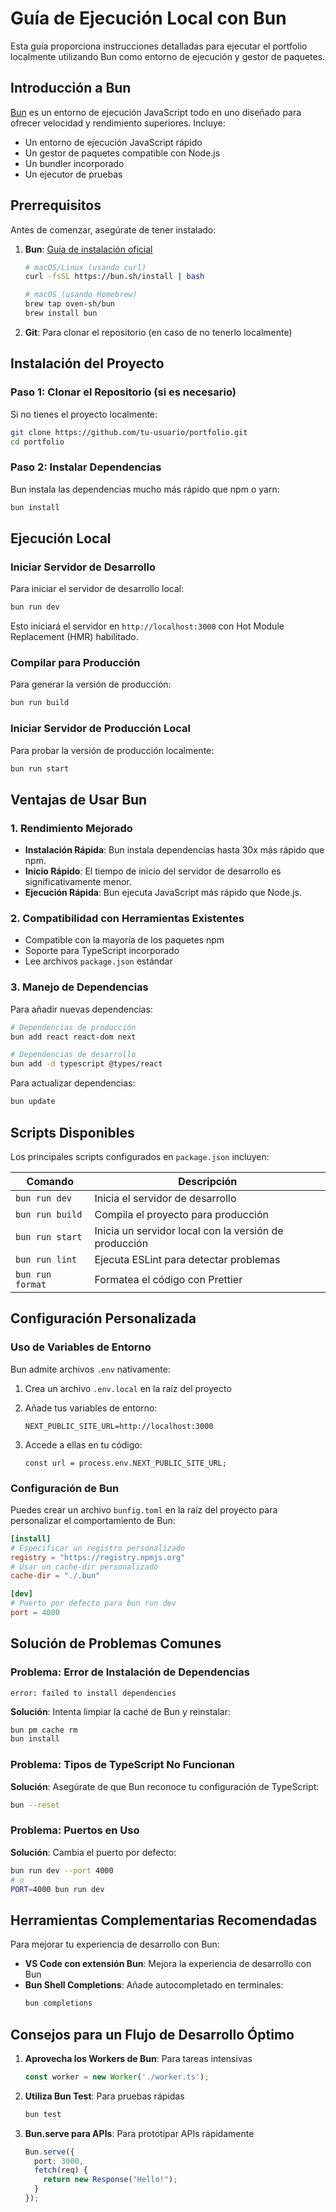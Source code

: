 # Guía de Ejecución Local con Bun

Esta guía proporciona instrucciones detalladas para ejecutar el portfolio localmente utilizando Bun como entorno de ejecución y gestor de paquetes.

## Introducción a Bun

[Bun](https://bun.sh) es un entorno de ejecución JavaScript todo en uno diseñado para ofrecer velocidad y rendimiento superiores. Incluye:

- Un entorno de ejecución JavaScript rápido
- Un gestor de paquetes compatible con Node.js
- Un bundler incorporado
- Un ejecutor de pruebas

## Prerrequisitos

Antes de comenzar, asegúrate de tener instalado:

1. **Bun**: [Guía de instalación oficial](https://bun.sh/docs/installation)

   ```bash
   # macOS/Linux (usando curl)
   curl -fsSL https://bun.sh/install | bash
   
   # macOS (usando Homebrew)
   brew tap oven-sh/bun
   brew install bun
   ```

2. **Git**: Para clonar el repositorio (en caso de no tenerlo localmente)

## Instalación del Proyecto

### Paso 1: Clonar el Repositorio (si es necesario)

Si no tienes el proyecto localmente:

```bash
git clone https://github.com/tu-usuario/portfolio.git
cd portfolio
```

### Paso 2: Instalar Dependencias

Bun instala las dependencias mucho más rápido que npm o yarn:

```bash
bun install
```

## Ejecución Local

### Iniciar Servidor de Desarrollo

Para iniciar el servidor de desarrollo local:

```bash
bun run dev
```

Esto iniciará el servidor en `http://localhost:3000` con Hot Module Replacement (HMR) habilitado.

### Compilar para Producción

Para generar la versión de producción:

```bash
bun run build
```

### Iniciar Servidor de Producción Local

Para probar la versión de producción localmente:

```bash
bun run start
```

## Ventajas de Usar Bun

### 1. Rendimiento Mejorado

- **Instalación Rápida**: Bun instala dependencias hasta 30x más rápido que npm.
- **Inicio Rápido**: El tiempo de inicio del servidor de desarrollo es significativamente menor.
- **Ejecución Rápida**: Bun ejecuta JavaScript más rápido que Node.js.

### 2. Compatibilidad con Herramientas Existentes

- Compatible con la mayoría de los paquetes npm
- Soporte para TypeScript incorporado
- Lee archivos `package.json` estándar

### 3. Manejo de Dependencias

Para añadir nuevas dependencias:

```bash
# Dependencias de producción
bun add react react-dom next

# Dependencias de desarrollo
bun add -d typescript @types/react
```

Para actualizar dependencias:

```bash
bun update
```

## Scripts Disponibles

Los principales scripts configurados en `package.json` incluyen:

| Comando | Descripción |
|---------|-------------|
| `bun run dev` | Inicia el servidor de desarrollo |
| `bun run build` | Compila el proyecto para producción |
| `bun run start` | Inicia un servidor local con la versión de producción |
| `bun run lint` | Ejecuta ESLint para detectar problemas |
| `bun run format` | Formatea el código con Prettier |

## Configuración Personalizada

### Uso de Variables de Entorno

Bun admite archivos `.env` nativamente:

1. Crea un archivo `.env.local` en la raíz del proyecto
2. Añade tus variables de entorno:
   ```
   NEXT_PUBLIC_SITE_URL=http://localhost:3000
   ```

3. Accede a ellas en tu código:
   ```tsx
   const url = process.env.NEXT_PUBLIC_SITE_URL;
   ```

### Configuración de Bun

Puedes crear un archivo `bunfig.toml` en la raíz del proyecto para personalizar el comportamiento de Bun:

```toml
[install]
# Especificar un registro personalizado
registry = "https://registry.npmjs.org"
# Usar un cache-dir personalizado
cache-dir = "./.bun"

[dev]
# Puerto por defecto para bun run dev
port = 4000
```

## Solución de Problemas Comunes

### Problema: Error de Instalación de Dependencias

```
error: failed to install dependencies
```

**Solución**: Intenta limpiar la caché de Bun y reinstalar:

```bash
bun pm cache rm
bun install
```

### Problema: Tipos de TypeScript No Funcionan

**Solución**: Asegúrate de que Bun reconoce tu configuración de TypeScript:

```bash
bun --reset
```

### Problema: Puertos en Uso

**Solución**: Cambia el puerto por defecto:

```bash
bun run dev --port 4000
# o
PORT=4000 bun run dev
```

## Herramientas Complementarias Recomendadas

Para mejorar tu experiencia de desarrollo con Bun:

- **VS Code con extensión Bun**: Mejora la experiencia de desarrollo con Bun
- **Bun Shell Completions**: Añade autocompletado en terminales:
  ```bash
  bun completions
  ```

## Consejos para un Flujo de Desarrollo Óptimo

1. **Aprovecha los Workers de Bun**: Para tareas intensivas
   ```typescript
   const worker = new Worker('./worker.ts');
   ```

2. **Utiliza Bun Test**: Para pruebas rápidas
   ```bash
   bun test
   ```

3. **Bun.serve para APIs**: Para prototipar APIs rápidamente
   ```typescript
   Bun.serve({
     port: 3000,
     fetch(req) {
       return new Response("Hello!");
     }
   });
   ```